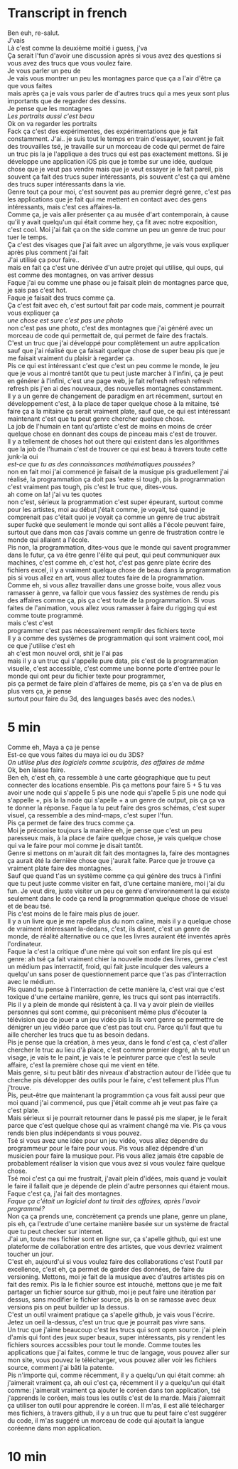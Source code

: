 # Transcript in french #

Ben euh, re-salut.\
J'vais\
Là c'est comme la deuxième moitié i guess, j'va\
Ça serait l'fun d'avoir une discussion après si vous avez des questions si vous avez des trucs que vous voulez faire.\
Je vous parler un peu de\
Je vais vous montrer un peu les montagnes parce que ça a l'air d'être ça que vous faites\
mais après ça je vais vous parler de d'autres trucs qui a mes yeux sont plus importants que de regarder des dessins.\
Je pense que les montagnes\
*Les portraits aussi c'est beau*\
Ok on va regarder les portraits\
Fack ça c'est des expérimentes, des expérimentations que je fait constamment.
J'ai.. je suis tout le temps en train d'essayer, souvent je fait des trouvailles
tsé, je travaille sur un morceau de code qui permet de faire un truc pis la je l'applique a des trucs qui est pas exactement mettons.
Si je développe une application iOS pis que je tombe sur une idée, quelque chose que je veut pas vendre mais que je veut essayer je le fait pareil, pis souvent ça fait des trucs super intéressants, pis souvent c'est ça qui amène des trucs super intéressants dans la vie.\
Genre tout ça pour moi, c'est souvent pas au premier degré genre, c'est pas les applications que je fait qui me mettent en contact avec des gens intéressants, mais c'est ces affaires-la.\
Comme ça, je vais aller présenter ça au musée d'art contemporain, à cause qu'il y avait quelqu'un qui était comme hey, ça fit avec notre exposition, c'est cool. Moi j'ai fait ça on the side comme un peu un genre de truc pour tuer le temps.\
Ça c'est des visages que j'ai fait avec un algorythme, je vais vous expliquer après plus comment j'ai fait\
J'ai utilisé ça pour faire..\
mais en fait ça c'est une dérivée d'un autre projet qui utilise, qui oups, qui est comme des montagnes, on vas arriver dessus\
Faque j'ai eu comme une phase ou je faisait plein de montagnes parce que, je sais pas c'est hot.\
Faque je faisait des trucs comme ça.\
Ça c'est fait avec eh, c'est surtout fait par code mais, comment je pourrait vous expliquer ça\
*une chose est sure c'est pas une photo*\
non c'est pas une photo, c'est des montagnes que j'ai généré avec un morceau de code qui permettait de, qui permet de faire des fractals.\
C'est un truc que j'ai développé pour complètement un autre application sauf que j'ai réalisé que ça faisait quelque chose de super beau pis que je me faisait vraiment du plaisir à regarder ça.\
Pis ce qui est intéressant c'est que c'est un peu comme le monde, le jeu que je vous ai montré tantôt que tu peut juste marcher à l'infini, ça je peut en générer à l'infini, c'est une page web, je fait refresh refresh refresh refresh pis j'en ai des nouveaux, des nouvelles montagnes constamment.\
Il y a un genre de changement de paradigm en art récemment, surtout en développement c'est, à la place de taper quelque chose à la mitaine, tsé faire ça a la mitaine ça serait vraiment plate, sauf que, ce qui est intéressant maintenant c'est que tu peut genre chercher quelque chose.\
La job de l'humain en tant qu'artiste c'est de moins en moins de créer quelque chose en donnant des coups de pinceau mais c'est de trouver.  
Il y a tellement de choses hot out there qui existent dans les algorithmes que la job de l'humain c'est de trouver ce qui est beau à travers toute cette junk-la
oui\
*est-ce que tu as des connaissances mathématiques poussées?*\
non en fait moi j'ai commencé je faisait de la musique pis graduellement j'ai réalisé, la programmation ça doit pas  'eatre si tough, pis la programmation c'est vraiment pas tough, pis c'est le truc que, dites-vous.\
ah come on la! j'ai vu tes quotes\
non c'est, sérieux la programmation c'est super épeurant, surtout comme pour les artistes, moi au début j'était comme, je voyait, tsé quand je comprenait pas c'était quoi je voyait ça comme un genre de truc abstrait super fucké que seulement le monde qui sont allés a l'école peuvent faire, surtout que dans mon cas j'avais comme un genre de frustration contre le monde qui allaient a l'école.\
Pis non, la programmation, dites-vous que le monde qui savent programmer dans le futur, ça va être genre l'élite qui peut, qui peut communiquer aux machines, c'est comme eh, c'est hot, c'est pas genre plate écrire des  fichiers excel, il y a vraiment quelque chose de beau dans la programmation pis si vous allez en art, vous allez toutes faire de la programmation.\
Comme eh, si vous allez travailler dans une grosse boite, vous allez vous ramasser à genre, va falloir que vous fassiez des systèmes de rendu pis des affaires comme ça, pis ça c'est toute de la programmation. Si vous faites de l'animation, vous allez vous ramasser à faire du rigging qui est comme toute programmé.\
mais c'est c'est\
programmer c'est pas nécessairement remplir des fichiers texte\
Il y a comme des systèmes de programmation qui sont vraiment cool, moi ce que j'utilise c'est eh\
ah c'est mon nouvel ordi, shit je l'ai pas\
mais il y a un truc qui s'appelle pure data, pis c'est de la programmation visuelle, c'est accessible, c'est comme une bonne porte d'entrée pour le monde qui ont peur du fichier texte pour programmer,\
pis ça permet de faire plein d'affaires de meme, pis ça s'en va de plus en plus vers ça, je pense\
surtout pour faire du 3d, des languages basés avec des nodes.\

# 5 min #

Comme eh, Maya a ça je pense \
Est-ce que vous faites du maya ici ou du 3DS?\
*On utilise plus des logiciels comme sculptris, des affaires de même*\
Ok, ben laisse faire.\
Ben eh, c'est eh, ça ressemble à une carte géographique que tu peut connecter des locations ensemble. Pis ça mettons pour faire 5 + 5 tu vas avoir une node qui s'appelle 5 pis une node qui s'apelle 5 pis une node qui s'appelle +, pis la la node qui s'apelle + a un genre de output, pis ça ça va te donner la réponse. Faque la tu peut faire des gros schémas, c'est super visuel, ça ressemble a des mind-maps, c'est super l'fun.\
Pis ça permet de faire des trucs comme ça.\
Moi je préconise toujours la manière eh, je pense que c'est un peu paresseux mais, à la place de faire quelque chose, je vais quelque chose qui va le faire pour moi comme je disait tantôt.\
Genre si mettons on m'aurait dit fait des montagnes la, faire des montagnes ça aurait été la dernière chose que j'aurait faite. Parce que je trouve ça vraiment plate faire des montagnes.\
Sauf que quand t'as un système comme ça qui génère des trucs à l'infini que tu peut juste comme visiter en fait, d'une certaine manière, moi j'ai du fun. Je veut dire, juste visiter un peu ce genre d'environnement la qui existe seulement dans le code ça rend la programmation quelque chose de visuel et de beau tsé.\
Pis c'est moins de le faire mais plus de jouer.\
Il y a un livre que je me rapelle plus du nom caline, mais il y a quelque chose de vraiment intéressant la-dedans, c'est, ils disent, c'est un genre de monde, de réalité alternative ou ce que les livres auraient été inventés après l'ordinateur.\
Faque la c'est la critique d'une mère qui voit son enfant lire pis qui est genre: ah tsé ça fait vraiment chier la nouvelle mode des livres, genre c'est un médium pas interractif, froid, qui fait juste inculquer des valeurs a quelqu'un sans poser de questionnement parce que t'as pas d'interraction avec le médium.\
Pis quand tu pense à l'interraction de cette manière la, c'est vrai que c'est toxique d'une certaine manière, genre, les trucs qui sont pas interractifs. \
Pis il y a plein de monde qui résistent à ça. Il va y avoir plein de vieilles personnes qui sont comme, qui préconisent même plus d'écouter la télévision que de jouer a un jeu vidéo pis la ils vont genre se permettre de dénigrer un jeu vidéo parce que c'est pas tout cru. Parce qu'il faut que tu aille chercher les trucs que tu as besoin dedans.\
Pis je pense que la création, à mes yeux, dans le fond c'est ça, c'est d'aller chercher le truc au lieu d'à place, c'est comme premier degré, ah tu veut un visage, je vais te le paint, je vais te le peinturer parce que c'est la seule affaire, c'est la première chose qui me vient en tête.\
Mais genre, si tu peut bâtir des niveaux d'abstraction autour de l'idée que tu cherche pis développer des outils pour le faire, c'est tellement plus l'fun j'trouve.\
Pis, peut-être que maintenant la programmtion ça vous fait aussi peur que moi quand j'ai commencé, pus que j'était comme ah je veut pas faire ça c'est plate.\
Mais sérieux si je pourrait retourner dans le passé pis me slaper, je le ferait parce que c'est quelque chose qui as vraiment changé ma vie. Pis ça vous rends bien plus indépendants si vous pouvez.\
Tsé si vous avez une idée pour un jeu vidéo, vous allez dépendre du programmeur pour le faire pour vous. Pis vous allez dépendre d'un musicien pour faire la musique pour. Pis vous allez jamais être capable de probablement réaliser la vision que vous avez si vous voulez faire quelque chose.\
Tsé moi c'est ça qui me frustrait, j'avait plein d'idées, mais quand je voulait le faire il fallait que je dépende de plein d'autre personnes qui étaient mous.\
Faque c'est ça, j'ai fait des montagnes.\
*Faque ça c'était un logiciel dont tu tirait des affaires, après l'avoir programmé?*\
Non ça ça prends une, concrètement ça prends une plane, genre un plane, pis eh, ça l'extrude d'une certaine manière basée sur un système de fractal que tu peut checker sur internet.\
J'ai un, toute mes fichier sont en ligne sur, ça s'apelle github, qui est une plateforme de collaboration entre des artistes, que vous devriez vraiment toucher un jour.\
C'est eh, aujourd'ui si vous voulez faire des collaborations c'est l'outil par excellence, c'est eh, ça permet de garder des données, de faire du versioning. Mettons, moi je fait de la musique avec d'autres artistes pis on fait des remix. Pis la le fichier source est intouché, mettons que je me fait partager un fichier source sur github, moi je peut faire une itération par dessus, sans modifier le fichier source, pis la on se ramasse avec deux versions pis on peut builder up la dessus.\
C'est un outil vraiment pratique ça s'apelle github, je vais vous l'écrire.\
Jetez un oeil la-dessus, c'est un truc que je pourrait pas vivre sans.\
Un truc que j'aime beaucoup c'est les trucs qui sont open source. j'ai plein d'amis qui font des jeux super beaux, super intéressants, pis y rendent les fichiers sources accssibles pour tout le monde. Comme toutes les applications que j'ai faites, comme le truc de langage, vous pouvez aller sur mon site, vous pouvez le télécharger, vous pouvez aller voir les fichiers source, comment j'ai bâti la patente.\
Pis n'importe qui, comme récemment, il y a quelqu'un qui était comme: ah j'aimerait vraiment ça, ah oui c'est ça, récemment il y a quelqu'un qui était comme: j'aimerait vraiment ça ajouter le coréen dans ton application, tsé j'apprends le coréen, mais tous les outils c'est de la marde. Mais j'aiemrait ça utiliser ton outil pour apprendre le coréen. Il m'as, il est allé télécharger mes fichiers, à travers github, il y a un truc que tu peut faire c'est suggérer du code, il m'as suggéré un morceau de code qui ajoutait la langue coréenne dans mon application.

# 10 min #
